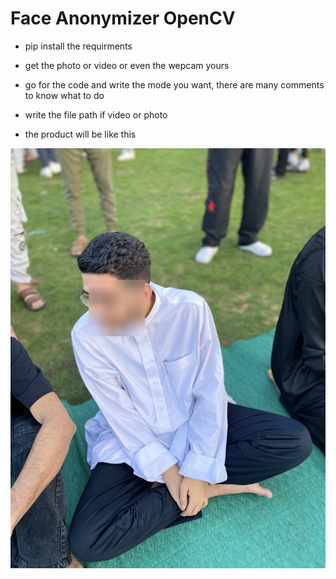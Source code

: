 # Face Anonymizer OpenCV

- pip install the requirments

- get the photo or video or even the wepcam yours

- go for the code and write the mode you want, there are many comments to know what to do

- write the file path if video or photo

- the product will be like this

![](https://github.com/muhammedhossam/FaceAnonymizer/blob/main/output/face_blured.jpg)
